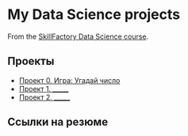 # My Data Science projects

From the [SkillFactory Data Science course](https://skillfactory.ru/data-scientist).

## Проекты

* [Проект 0. Игра: Угадай число](https://github.com/AlbertYuL/sf_data_science#sf_data_science/project_0)
* [Проект 1. _____](____)
* [Проект 2. _____](____)

## Ссылки на резюме
